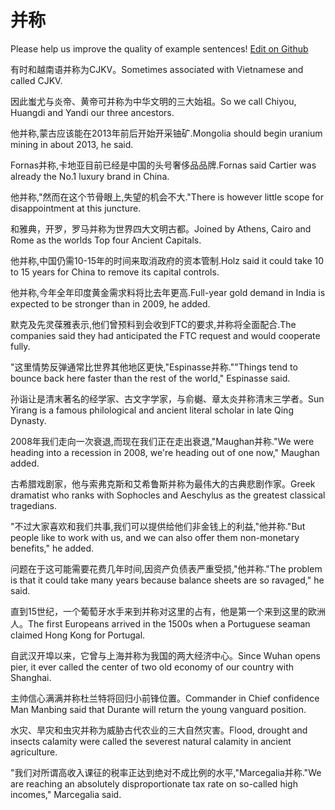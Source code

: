 # 并称

Please help us improve the quality of example sentences! [Edit on Github](https://github.com/jiyushe/jiyu-example-sentence-source/blob/main/chinese/bingcheng.md)

<p><span class="chinese">有时和越南语并称为CJKV。</span><span class="english">Sometimes associated with Vietnamese and called CJKV.</span></p>

<p><span class="chinese">因此蚩尤与炎帝、黄帝可并称为中华文明的三大始祖。</span><span class="english">So we call Chiyou, Huangdi and Yandi our three ancestors.</span></p>

<p><span class="chinese">他并称,蒙古应该能在2013年前后开始开采铀矿.</span><span class="english">Mongolia should begin uranium mining in about 2013, he said.</span></p>

<p><span class="chinese">Fornas并称,卡地亚目前已经是中国的头号奢侈品品牌.</span><span class="english">Fornas said Cartier was already the No.1 luxury brand in China.</span></p>

<p><span class="chinese">他并称,"然而在这个节骨眼上,失望的机会不大."</span><span class="english">There is however little scope for disappointment at this juncture.</span></p>

<p><span class="chinese">和雅典，开罗，罗马并称为世界四大文明古都。</span><span class="english">Joined by Athens, Cairo and Rome as the worlds Top four Ancient Capitals.</span></p>

<p><span class="chinese">他并称,中国仍需10-15年的时间来取消政府的资本管制.</span><span class="english">Holz said it could take 10 to 15 years for China to remove its capital controls.</span></p>

<p><span class="chinese">他并称,今年全年印度黄金需求料将比去年更高.</span><span class="english">Full-year gold demand in India is expected to be stronger than in 2009, he added.</span></p>

<p><span class="chinese">默克及先灵葆雅表示,他们曾预料到会收到FTC的要求,并称将全面配合.</span><span class="english">The companies said they had anticipated the FTC request and would cooperate fully.</span></p>

<p><span class="chinese">"这里情势反弹通常比世界其他地区更快,"Espinasse并称."</span><span class="english">"Things tend to bounce back here faster than the rest of the world," Espinasse said.</span></p>

<p><span class="chinese">孙诣让是清末著名的经学家、古文字学家，与俞樾、章太炎并称清末三学者。</span><span class="english">Sun Yirang is a famous philological and ancient literal scholar in late Qing Dynasty.</span></p>

<p><span class="chinese">2008年我们走向一次衰退,而现在我们正在走出衰退,"Maughan并称.</span><span class="english">"We were heading into a recession in 2008, we're heading out of one now," Maughan added.</span></p>

<p><span class="chinese">古希腊戏剧家，他与索弗克斯和艾希鲁斯并称为最伟大的古典悲剧作家。</span><span class="english">Greek dramatist who ranks with Sophocles and Aeschylus as the greatest classical tragedians.</span></p>

<p><span class="chinese">"不过大家喜欢和我们共事,我们可以提供给他们非金钱上的利益,"他并称.</span><span class="english">"But people like to work with us, and we can also offer them non-monetary benefits," he added.</span></p>

<p><span class="chinese">问题在于这可能需要花费几年时间,因资产负债表严重受损,"他并称.</span><span class="english">"The problem is that it could take many years because balance sheets are so ravaged," he said.</span></p>

<p><span class="chinese">直到15世纪，一个葡萄牙水手来到并称对这里的占有，他是第一个来到这里的欧洲人。</span><span class="english">The first Europeans arrived in the 1500s when a Portuguese seaman claimed Hong Kong for Portugal.</span></p>

<p><span class="chinese">自武汉开埠以来，它曾与上海并称为我国的两大经济中心。</span><span class="english">Since Wuhan opens pier, it ever called the center of two old economy of our country with Shanghai.</span></p>

<p><span class="chinese">主帅信心满满并称杜兰特将回归小前锋位置。</span><span class="english">Commander in Chief confidence Man Manbing said that Durante will return the young vanguard position.</span></p>

<p><span class="chinese">水灾、旱灾和虫灾并称为威胁古代农业的三大自然灾害。</span><span class="english">Flood, drought and insects calamity were called the severest natural calamity in ancient agriculture.</span></p>

<p><span class="chinese">"我们对所谓高收入课征的税率正达到绝对不成比例的水平,"Marcegalia并称.</span><span class="english">"We are reaching an absolutely disproportionate tax rate on so-called high incomes," Marcegalia said.</span></p>

